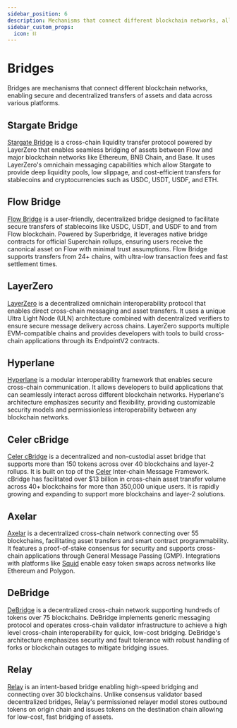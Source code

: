 ```yaml
---
sidebar_position: 6
description: Mechanisms that connect different blockchain networks, allowing secure and decentralized transfer of assets and data across platforms.
sidebar_custom_props:
  icon: ⛓️
---
```


# Bridges

Bridges are mechanisms that connect different blockchain networks, enabling secure and decentralized transfers of assets and data across various platforms.

<div id="cards" className="cards">

## Stargate Bridge

[Stargate Bridge][1] is a cross-chain liquidity transfer protocol powered by LayerZero that enables seamless bridging of assets between Flow and major blockchain networks like Ethereum, BNB Chain, and Base. It uses LayerZero's omnichain messaging capabilities which allow Stargate to provide deep liquidity pools, low slippage, and cost-efficient transfers for stablecoins and cryptocurrencies such as USDC, USDT, USDF, and ETH.

## Flow Bridge

[Flow Bridge][2] is a user-friendly, decentralized bridge designed to facilitate secure transfers of stablecoins like USDC, USDT, and USDF to and from Flow blockchain. Powered by Superbridge, it leverages native bridge contracts for official Superchain rollups, ensuring users receive the canonical asset on Flow with minimal trust assumptions. Flow Bridge supports transfers from 24+ chains, with ultra-low transaction fees and fast settlement times.

## LayerZero

[LayerZero][3] is a decentralized omnichain interoperability protocol that enables direct cross-chain messaging and asset transfers. It uses a unique Ultra Light Node (ULN) architecture combined with decentralized verifiers to ensure secure message delivery across chains. LayerZero supports multiple EVM-compatible chains and provides developers with tools to build cross-chain applications through its EndpointV2 contracts.

## Hyperlane

[Hyperlane][4] is a modular interoperability framework that enables secure cross-chain communication. It allows developers to build applications that can seamlessly interact across different blockchain networks. Hyperlane's architecture emphasizes security and flexibility, providing customizable security models and permissionless interoperability between any blockchain networks.

## Celer cBridge

[Celer cBridge][5] is a decentralized and non-custodial asset bridge that supports more than 150 tokens across over 40 blockchains and layer-2 rollups. It is built on top of the [Celer][6] Inter-chain Message Framework. cBridge has facilitated over $13 billion in cross-chain asset transfer volume across 40+ blockchains for more than 350,000 unique users. It is rapidly growing and expanding to support more blockchains and layer-2 solutions.

## Axelar

[Axelar][7] is a decentralized cross-chain network connecting over 55 blockchains, facilitating asset transfers and smart contract programmability. It features a proof-of-stake consensus for security and supports cross-chain applications through General Message Passing (GMP). Integrations with platforms like [Squid][8] enable easy token swaps across networks like Ethereum and Polygon.

## DeBridge

[DeBridge][9] is a decentralized cross-chain network supporting hundreds of tokens over 75 blockchains. DeBridge implements generic messaging protocol and operates cross-chain validator infrastructure to achieve a high level cross-chain interoperability for quick, low-cost bridging. DeBridge's architecture emphasizes security and fault tolerance with robust handling of forks or blockchain outages to mitigate bridging issues.

## Relay
[Relay][10] is an intent-based bridge enabling high-speed bridging and connecting over 30 blockchains. Unlike consensus validator based decentralized bridges, Relay's permissioned relayer model stores outbound tokens on origin chain and issues tokens on the destination chain allowing for low-cost, fast bridging of assets.

</div>

[1]: https://stargate.finance/bridge
[2]: https://bridge.flow.com/
[3]: https://docs.layerzero.network/
[4]: https://www.usenexus.org/
[5]: https://cbridge.celer.network/
[6]: https://celer.network/
[7]: https://www.axelar.network/
[8]: https://www.squidrouter.com/
[9]: https://app.debridge.finance/
[10]: https://relay.link/bridge